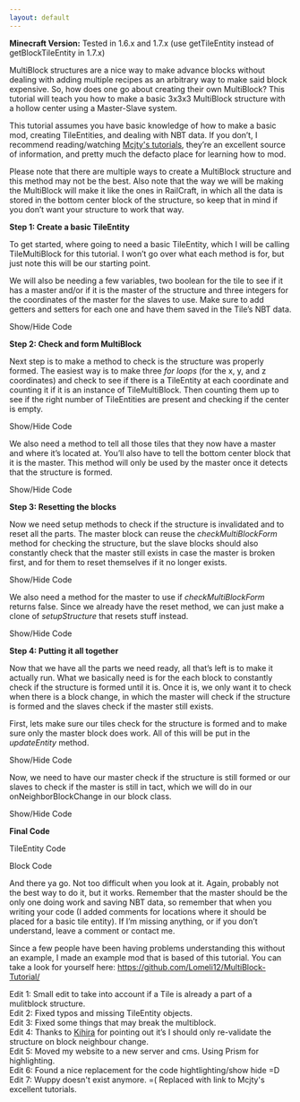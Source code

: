 ```yaml
---
layout: default
---
```


<p><strong>Minecraft Version:</strong> Tested in 1.6.x and 1.7.x (use getTileEntity instead of getBlockTileEntity in 1.7.x)</p>

<p>MultiBlock structures are a nice way to make advance blocks without dealing with adding multiple recipes as an arbitrary way to make said block expensive. So, how does one go about creating their own MultiBlock? This tutorial will teach you how to make a basic 3x3x3 MultiBlock structure with a hollow center using a Master-Slave system.</p>

<p>This tutorial assumes you have basic knowledge of how to make a basic mod, creating TileEntities, and dealing with NBT data. If you don’t, I recommend reading/watching <a href="https://wiki.mcjty.eu/modding/index.php?title=Main_Page" target="_blank">Mcjty's tutorials</a>, they’re an excellent source of information, and pretty much the defacto place for learning how to mod.</p>

<p>Please note that there are multiple ways to create a MultiBlock structure and this method may not be the best. Also note that the way we will be making the MultiBlock will make it like the ones in RailCraft, in which all the data is stored in the bottom center block of the structure, so keep that in mind if you don’t want your structure to work that way.</p>

<p><strong>Step 1: Create a basic TileEntity</strong></p>

<p>To get started, where going to need a basic TileEntity, which I will be calling TileMultiBlock for this tutorial. I won’t go over what each method is for, but just note this will be our starting point.</p>

<p>We will also be needing a few variables, two boolean for the tile to see if it has a master and/or if it is the master of the structure and three integers for the coordinates of the master for the slaves to use. Make sure to add getters and setters for each one and have them saved in the Tile’s NBT data.</p>

<p><a class="btn" onclick="toggle_visibility('code0');">Show/Hide Code</a></p>

<div id="code0" style="display:none;">
<pre><code class="language-java">package net.lomeli.tutorial;

import net.minecraft.nbt.NBTTagCompound;
import net.minecraft.nbt.NBTTagList;
import net.minecraft.tileentity.TileEntity;

public class TileMultiBlock extends TileEntity {
    private boolean hasMaster, isMaster;
    private int masterX, masterY, masterZ;

    @Override
    public void updateEntity() {
    }

    @Override
    public void writeToNBT(NBTTagCompound data) {
        super.writeToNBT(data);
        data.setInteger("masterX", masterX);
        data.setInteger("masterY", masterY);
        data.setInteger("masterZ", masterZ);
        data.setBoolean("hasMaster", hasMaster);
        data.setBoolean("isMaster", isMaster);
        if (hasMaster() &amp;&amp; isMaster()) {
            // Any other values should ONLY BE SAVED TO THE MASTER
        }
    }

    @Override
    public void readFromNBT(NBTTagCompound data) {
        super.readFromNBT(data);
        masterX = data.getInteger("masterX");
        masterY = data.getInteger("masterY");
        masterZ = data.getInteger("masterZ");
        hasMaster = data.getBoolean("hasMaster");
        isMaster = data.getBoolean("isMaster");
        if (hasMaster() &amp;&amp; isMaster()) {
            // Any other values should ONLY BE READ BY THE MASTER
        }
    }

    public boolean hasMaster() {
        return hasMaster;
    }

    public boolean isMaster() {
        return isMaster;
    }

    public int getMasterX() {
        return masterX;
    }

    public int getMasterY() {
        return masterY;
    }

    public int getMasterZ() {
        return masterZ;
    }

    public void setHasMaster(boolean bool) {
        hasMaster = bool;
    }

    public void setIsMaster(boolean bool) {
        isMaster = bool;
    }

    public void setMasterCoords(int x, int y, int z) {
        masterX = x;
        masterY = y;
        masterZ = z;
    }
}
</code></pre>
</div>

<p><strong>Step 2: Check and form MultiBlock</strong></p>

<p>Next step is to make a method to check is the structure was properly formed. The easiest way is to make three <em>for loops</em> (for the x, y, and z coordinates) and check to see if there is a TileEntity at each coordinate and counting it if it is an instance of TileMultiBlock. Then counting them up to see if the right number of TileEntities are present and checking if the center is empty.</p>

<p><a class="btn" onclick="toggle_visibility('code1');">Show/Hide Code</a></p>

<div id="code1" style="display:none;">
<pre><code class="language-java">public boolean checkMultiBlockForm() {
    int i = 0;
    // Scan a 3x3x3 area, starting with the bottom left corner
    for (int x = xCoord - 1; x &lt; xCoord + 2; x++)
        for (int y = yCoord; y &lt; yCoord + 3; y++)
            for (int z = zCoord - 1; z &lt; zCoord + 2; z++) {
                 TileEntity tile = worldObj.getBlockTileEntity(x, y, z);
                 // Make sure tile isn't null, is an instance of the same Tile, and isn't already a part of a multiblock
                 if (tile != null &amp;&amp; (tile instanceof TileMultiBlock)) {
                     if (this.isMaster()) {
                         if (((TileMultiBlock)tile).hasMaster())
                             i++;
                     } else if (!((TileMultiBlock)tile).hasMaster())
                         i++;
                 }
             }
     // check if there are 26 blocks present ((3*3*3) - 1) and check that center block is empty
     return i &gt; 25 &amp;&amp; worldObj.isAirBlock(xCoord, yCoord + 1, zCoord);
}
</code></pre>
</div>

<p>We also need a method to tell all those tiles that they now have a master and where it’s located at. You’ll also have to tell the bottom center block that it is the master. This method will only be used by the master once it detects that the structure is formed.</p>

<p><a class="btn" onclick="toggle_visibility('code2');">Show/Hide Code</a></p>

<div id="code2" style="display:none;">
<pre><code class="language-java">public void setupStructure() {
    for (int x = xCoord - 1; x &lt; xCoord + 2; x++)
        for (int y = yCoord; y &lt; yCoord + 3; y++)
            for (int z = zCoord - 1; z &lt; zCoord + 2; z++) {
                TileEntity tile = worldObj.getBlockTileEntity(x, y, z);
                // Check if block is bottom center block
                boolean master = (x == xCoord &amp;&amp; y == yCoord &amp;&amp; z == zCoord);
                if (tile != null &amp;&amp; (tile instanceof TileMultiBlock)) {
                    ((TileMultiBlock) tile).setMasterCoords(xCoord, yCoord, zCoord);
                    ((TileMultiBlock) tile).setHasMaster(true);
                    ((TileMultiBlock) tile).setIsMaster(master);
                }
            }
}
</code></pre>
</div>

<p><strong>Step 3: Resetting the blocks</strong></p>

<p>Now we need setup methods to check if the structure is invalidated and to reset all the parts. The master block can reuse the <em>checkMultiBlockForm</em> method for checking the structure, but the slave blocks should also constantly check that the master still exists in case the master is broken first, and for them to reset themselves if it no longer exists.</p>

<p><a class="btn" onclick="toggle_visibility('code3');">Show/Hide Code</a></p>

<div id="code3" style="display:none;">
<pre><code class="language-java">// Reset method to be run when the master is gone or tells them to
public void reset() {
    masterX = 0;
    masterY = 0;
    masterZ = 0;
    hasMaster = false;
    isMaster = false;
}

public boolean checkForMaster() {
    TileEntity tile = worldObj.getBlockTileEntity(masterX, masterY, masterZ);
    return (tile != null &amp;&amp; (tile instanceof TileMultiBlock));
}
</code></pre>
</div>

<p>We also need a method for the master to use if <em>checkMultiBlockForm</em> returns false. Since we already have the reset method, we can just make a clone of <em>setupStructure</em> that resets stuff instead.</p>

<p><a class="btn " onclick="toggle_visibility('code4');">Show/Hide Code</a></p>

<div id="code4" style="display:none;">
<pre><code class="language-java">public void resetStructure() {
    for (int x = xCoord - 1; x &lt; xCoord + 2; x++)
        for (int y = yCoord; y &lt; yCoord + 3; y++)
            for (int z = zCoord - 1; z &lt; zCoord + 2; z++) {
                TileEntity tile = worldObj.getBlockTileEntity(x, y, z);
                if (tile != null &amp;&amp; (tile instanceof TileMultiBlock))
                    ((TileMultiBlock) tile).reset();
            }
}
</code></pre>
</div>

<p><strong>Step 4: Putting it all together</strong></p>

<p>Now that we have all the parts we need ready, all that’s left is to make it actually run. What we basically need is for the each block to constantly check if the structure is formed until it is. Once it is, we only want it to check when there is a block change, in which the master will check if the structure is formed and the slaves check if the master still exists.</p>

<p>First, lets make sure our tiles check for the structure is formed and to make sure only the master block does work. All of this will be put in the <em>updateEntity</em> method.</p>

<p><a class="btn" onclick="toggle_visibility('code5');">Show/Hide Code</a></p>

<div id="code5" style="display:none;">
<pre><code class="language-java">@Override
public void updateEntity() {
    super.updateEntity();
    if (!worldObj.isRemote) {
        if (hasMaster()) { 
            if (isMaster()) {
                // Put stuff you want the multiblock to do here!
            }
        } else {
            // Constantly check if structure is formed until it is.
            if (checkMultiBlockForm())
                setupStructure();
        }
    }
}
</code></pre>
</div>

<p>Now, we need to have our master check if the structure is still formed or our slaves to check if the master is still in tact, which we will do in our onNeighborBlockChange in our block class.</p>

<p><a class="btn" onclick="toggle_visibility('code6');">Show/Hide Code</a></p>

<div id="code6" style="display:none;">
<pre><code class="language-java">@Override
public void onNeighborBlockChange(World world, int x, int y, int z, Block block) {
    TileEntity tile = world.getTileEntity(x, y, z);
    if (tile != null &amp;&amp; tile instanceof TileMultiBlock) {
        TileMultiBlock multiBlock = (TileMultiBlock) tile;
        if (multiBlock.hasMaster()) {
            if (multiBlock.isMaster()) {
                if (!multiBlock.checkMultiBlockForm())
                    multiBlock.resetStructure();
            } else {
                if (!multiBlock.checkForMaster())
                    multiBlock.reset();
            }
        }
    }
    super.onNeighborBlockChange(world, x, y, z, block);
}
</code></pre>
</div>

<p><strong>Final Code</strong></p>

<p><a class="btn" onclick="toggle_visibility('code7');">TileEntity Code</a></p>

<div id="code7" style="display:none;">
<pre><code class="language-java">package net.lomeli.tutorial;
 
import net.minecraft.nbt.NBTTagCompound;
import net.minecraft.nbt.NBTTagList;
import net.minecraft.tileentity.TileEntity;
 
public class TileMultiBlock extends TileEntity {
    private boolean hasMaster, isMaster;
    private int masterX, masterY, masterZ;
 
    @Override
    public void updateEntity() {
        super.updateEntity();
        if (!worldObj.isRemote) {
            if (hasMaster()) { 
                if (isMaster()) {
                    // Put stuff you want the multiblock to do here!
                }
            } else {
                // Constantly check if structure is formed until it is.
                if (checkMultiBlockForm())
                    setupStructure();
            }
        }
    }
    
    /** Check that structure is properly formed */
	public boolean checkMultiBlockForm() {
		int i = 0;
		// Scan a 3x3x3 area, starting with the bottom left corner
		for (int x = xCoord - 1; x &lt; xCoord + 2; x++)
			for (int y = yCoord; y &lt; yCoord + 3; y++)
				for (int z = zCoord - 1; z &lt; zCoord + 2; z++) {
					TileEntity tile = worldObj.getBlockTileEntity(x, y, z);
					// Make sure tile isn't null, is an instance of the same Tile, and isn't already a part of a multiblock
					if (tile != null &amp;&amp; (tile instanceof TileMultiBlock)) {
						if (this.isMaster()) {
							if (((TileMultiBlock)tile).hasMaster())
								i++;
						} else if (!((TileMultiBlock)tile).hasMaster())
							i++;
					}
			}
		// check if there are 26 blocks present ((3*3*3) - 1) and check that center block is empty
		return i &gt; 25 &amp;&amp; worldObj.isAirBlock(xCoord, yCoord + 1, zCoord);
	}
 
    /** Setup all the blocks in the structure*/
    public void setupStructure() {
        for (int x = xCoord - 1; x &lt; xCoord + 2; x++)
            for (int y = yCoord; y &lt; yCoord + 3; y++)
                for (int z = zCoord - 1; z &lt; zCoord + 2; z++) {
                    TileEntity tile = worldObj.getBlockTileEntity(x, y, z);
                    // Check if block is bottom center block
                    boolean master = (x == xCoord &amp;&amp; y == yCoord &amp;&amp; z == zCoord);
                    if (tile != null &amp;&amp; (tile instanceof TileMultiBlock)) {
                        ((TileMultiBlock) tile).setMasterCoords(xCoord, yCoord, zCoord);
                        ((TileMultiBlock) tile).setHasMaster(true);
                        ((TileMultiBlock) tile).setIsMaster(master);
                    }
                }
    }
 
    /** Reset method to be run when the master is gone or tells them to */
    public void reset() {
        masterX = 0;
        masterY = 0;
        masterZ = 0;
        hasMaster = false;
        isMaster = false;
    }
 
    /** Check that the master exists */
    public boolean checkForMaster() {
        TileEntity tile = worldObj.getBlockTileEntity(masterX, masterY, masterZ);
        return (tile != null &amp;&amp; (tile instanceof TileMultiBlock));
    }
    
    /** Reset all the parts of the structure */
    public void resetStructure() {
        for (int x = xCoord - 1; x &lt; xCoord + 2; x++)
            for (int y = yCoord; y &lt; yCoord + 3; y++)
                for (int z = zCoord - 1; z &lt; zCoord + 2; z++) {
                    TileEntity tile = worldObj.getBlockTileEntity(x, y, z);
                    if (tile != null &amp;&amp; (tile instanceof TileMultiBlock))
                        ((TileMultiBlock) tile).reset();
                }
    }
 
    @Override
    public void writeToNBT(NBTTagCompound data) {
        super.writeToNBT(data);
        data.setInteger("masterX", masterX);
        data.setInteger("masterY", masterY);
        data.setInteger("masterZ", masterZ);
        data.setBoolean("hasMaster", hasMaster);
        data.setBoolean("isMaster", isMaster);
        if (hasMaster() &amp;&amp; isMaster()) {
            // Any other values should ONLY BE SAVED TO THE MASTER
        }
    }

    @Override
    public void readFromNBT(NBTTagCompound data) {
        super.readFromNBT(data);
        masterX = data.getInteger("masterX");
        masterY = data.getInteger("masterY");
        masterZ = data.getInteger("masterZ");
        hasMaster = data.getBoolean("hasMaster");
        isMaster = data.getBoolean("isMaster");
        if (hasMaster() &amp;&amp; isMaster()) {
            // Any other values should ONLY BE READ BY THE MASTER
        }
    }
 
    public boolean hasMaster() {
        return hasMaster;
    }
 
    public boolean isMaster() {
        return isMaster;
    }
 
    public int getMasterX() {
        return masterX;
    }
 
    public int getMasterY() {
        return masterY;
    }
 
    public int getMasterZ() {
        return masterZ;
    }
 
    public void setHasMaster(boolean bool) {
        hasMaster = bool;
    }
 
    public void setIsMaster(boolean bool) {
        isMaster = bool;
    }
 
    public void setMasterCoords(int x, int y, int z) {
        masterX = x;
        masterY = y;
        masterZ = z;
    }
}
</code></pre>
</div>

<p><a class="btn" onclick="toggle_visibility('code8');">Block Code</a></p>

<div id="code8" style="display:none;">
<pre><code class="language-java">package net.lomeli.tutorial;

import net.minecraft.block.Block;
import net.minecraft.block.BlockContainer;
import net.minecraft.block.material.Material;
import net.minecraft.tileentity.TileEntity;
import net.minecraft.world.World;

public class BlockMultiBlock extends BlockContainer {
    public BlockMultiBlock(Material material) {
        super(material);
    }

    @Override
    public void onNeighborBlockChange(World world, int x, int y, int z, Block block) {
        TileEntity tile = world.getBlockTileEntity(x, y, z);
        if (tile != null &amp;&amp; tile instanceof TileMultiBlock) {
            TileMultiBlock multiBlock = (TileMultiBlock) tile;
            if (multiBlock.hasMaster()) {
                if (multiBlock.isMaster()) {
                    if (!multiBlock.checkMultiBlockForm())
                        multiBlock.resetStructure();
                } else {
                    if (!multiBlock.checkForMaster()) {
                        multiBlock.reset();
                        world.markBlockForUpdate(x, y, z);
                    }
                }
            }
        }
        super.onNeighborBlockChange(world, x, y, z, block);
    }

    @Override
    public TileEntity createNewTileEntity(World world, int meta) {
        return TileMultiBlock();
    }
}
</code></pre>
</div>

<p>And there ya go. Not too difficult when you look at it. Again, probably not the best way to do it, but it works. Remember that the master should be the only one doing work and saving NBT data, so remember that when you writing your code (I added comments for locations where it should be placed for a basic tile entity). If I’m missing anything, or if you don’t understand, leave a comment or contact me.</p>

<p>Since a few people have been having problems understanding this without an example, I made an example mod that is based of this tutorial. You can take a look for yourself here: <a href="https://github.com/Lomeli12/MultiBlock-Tutorial/" target="_blank">https://github.com/Lomeli12/MultiBlock-Tutorial/</a></p>

<p>
    Edit 1: Small edit to take into account if a Tile is already a part of a mulitblock structure.<br />
	Edit 2: Fixed typos and missing TileEntity objects.<br />
	Edit 3: Fixed some things that may break the multiblock.<br />
	Edit 4: Thanks to <a href="https://twitter.com/KitsuneKihira" target="_blank">Kihira</a> for pointing out it’s I should only re-validate the structure on block neighbour change.<br />
	Edit 5: Moved my website to a new server and cms. Using Prism for highlighting.<br />
    Edit 6: Found a nice replacement for the code hightlighting/show hide =D <br />
    Edit 7: Wuppy doesn't exist anymore. =( Replaced with link to Mcjty's excellent tutorials. <br />
</p> 
    
